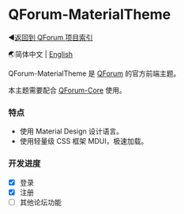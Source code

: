 # QForum-MaterialTheme

◀[返回到 QForum 项目索引](https://github.com/JackuXL/QForum)

🌏简体中文 | [English](https://github.com/JackuXL/QForum-MaterialTheme/blob/main/README_EN.md)

QForum-MaterialTheme 是 [QForum](https://github.com/JackuXL/QForum) 的官方前端主题。

本主题需要配合 [QForum-Core](https://github.com/JackuXL/QForum-Core) 使用。

### 特点

- 使用 Material Design 设计语言。
- 使用轻量级 CSS 框架 MDUI，极速加载。

### 开发进度

- [x] 登录
- [x] 注册
- [ ] 其他论坛功能
